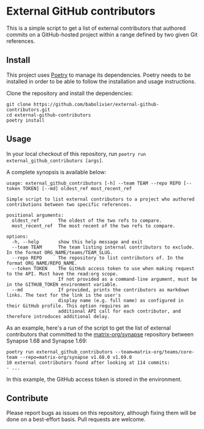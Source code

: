 # External GitHub contributors

This is a simple script to get a list of external contributors that authored commits on a
GitHub-hosted project within a range defined by two given Git references.

## Install

This project uses [Poetry](https://python-poetry.org/) to manage its dependencies. Poetry
needs to be installed in order to be able to follow the installation and usage
instructions.

Clone the repository and install the dependencies:

```commandline
git clone https://github.com/babolivier/external-github-contributors.git
cd external-github-contributors
poetry install
```

## Usage

In your local checkout of this repository, run `poetry run external_github_contributors [args]`.

A complete synopsis is available below:

```
usage: external_github_contributors [-h] --team TEAM --repo REPO [--token TOKEN] [--md] oldest_ref most_recent_ref

Simple script to list external contributors to a project who authored contributions between two specific references.

positional arguments:
  oldest_ref       The oldest of the two refs to compare.
  most_recent_ref  The most recent of the two refs to compare.

options:
  -h, --help       show this help message and exit
  --team TEAM      The team listing internal contributors to exclude. In the format ORG_NAME/teams/TEAM_SLUG.
  --repo REPO      The repository to list contributors of. In the format ORG_NAME/REPO_NAME.
  --token TOKEN    The GitHub access token to use when making request to the API. Must have the read:org scope.
                   If not provided as a command-line argument, must be in the GITHUB_TOKEN environment variable.
  --md             If provided, prints the contributors as markdown links. The text for the link is the user's
                   display name (e.g. full name) as configured in their GitHub profile. This option requires an
                   additional API call for each contributor, and therefore introduces additional delay.
```

As an example, here's a run of the script to get the list of external contributors that
committed to the [matrix-org/synapse](https://github.com/matrix-org/synapse) repository
between Synapse 1.68 and Synapse 1.69:

```
poetry run external_github_contributors --team=matrix-org/teams/core-team --repo=matrix-org/synapse v1.68.0 v1.69.0
10 external contributors found after looking at 114 commits:
- ...
```

In this example, the GitHub access token is stored in the environment.

## Contribute

Please report bugs as issues on this repository, although fixing them will be done on a
best-effort basis. Pull requests are welcome.
